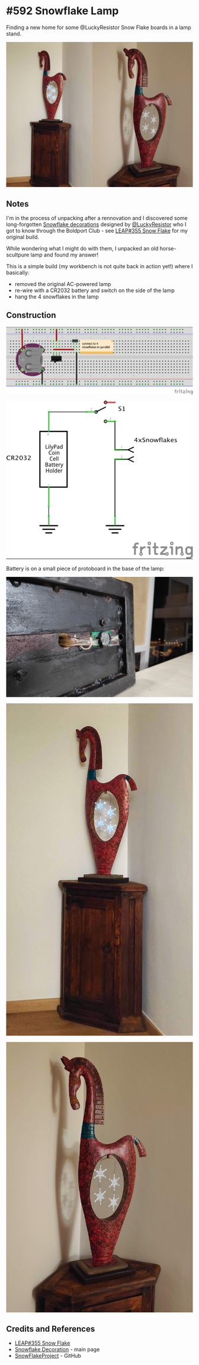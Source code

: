 # #592 Snowflake Lamp

Finding a new home for some @LuckyResistor Snow Flake boards in a lamp stand.

![Build](./assets/lamp_build.jpg?raw=true)

## Notes

I'm in the process of unpacking after a rennovation and I discovered some long-forgotten
[Snowflake decorations](https://luckyresistor.me/projects/snow-flake-decoration/) designed by
[@LuckyResistor](https://twitter.com/LuckyResistor) who I got to know through the Boldport Club - see [LEAP#355 Snow Flake](../) for my original build.

While wondering what I might do with them, I unpacked an old horse-scultpure lamp and found my answer!

This is a simple build (my workbench is not quite back in action yet!) where I basically:

* removed the original AC-powered lamp
* re-wire with a CR2032 battery and switch on the side of the lamp
* hang the 4 snowflakes in the lamp

## Construction

![Breadboard](./assets/lamp_bb.jpg?raw=true)

![Schematic](./assets/lamp_schematic.jpg?raw=true)

Battery is on a small piece of protoboard in the base of the lamp:

![power_installation](./assets/power_installation.jpg?raw=true)


![lamp_build_1](./assets/lamp_build_1.jpg?raw=true)

![lamp_build_2](./assets/lamp_build_2.jpg?raw=true)


## Credits and References

* [LEAP#355 Snow Flake](../)
* [Snowflake Decoration](https://luckyresistor.me/projects/snow-flake-decoration/) - main page
* [SnowFlakeProject](https://github.com/LuckyResistor/SnowFlakeProject) - GitHub
